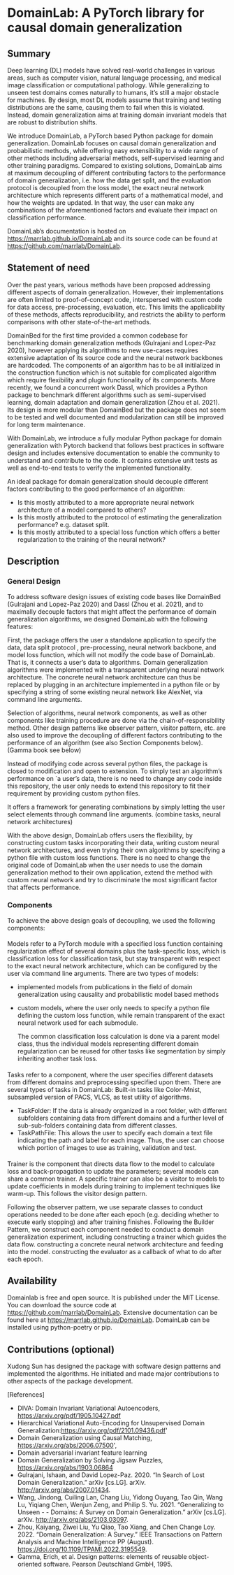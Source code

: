# DomainLab: A PyTorch library for causal domain generalization

## Summary
Deep learning (DL) models have solved real-world challenges in various areas, such as computer vision, natural language processing, and medical image classification or computational pathology. While generalizing to unseen test domains comes naturally to humans, it’s still a major obstacle for machines. By design, most DL models assume that training and testing distributions are the same, causing them to fail when this is violated. Instead, domain generalization aims at training domain invariant models that are robust to distribution shifts. 

We introduce DomainLab, a PyTorch based Python package for domain generalization. DomainLab focuses on causal domain generalization and probabilistic methods, while offering easy extensibility to a wide range of other methods including adversarial methods, self-supervised learning and other training paradigms. Compared to existing solutions, DomainLab aims at maximum decoupling of different contributing factors to the performance of domain generalization, i.e. how the data get split, and the evaluation protocol is decoupled from the loss model, the exact neural network architecture which represents different parts of a mathematical model, and how the weights are updated. In that way, the user can make any combinations of the aforementioned factors and evaluate their impact on classification performance. 

DomainLab’s documentation is hosted on https://marrlab.github.io/DomainLab and its source code can be found at https://github.com/marrlab/DomainLab. 

## Statement of need 

Over the past years, various methods have been proposed addressing different aspects of domain generalization. However, their implementations are often limited to proof-of-concept code, interspersed with custom code for data access, pre-processing, evaluation, etc. This limits the applicability of these methods, affects reproducibility, and restricts the ability to perform comparisons with other state-of-the-art methods. 

DomainBed for the first time provided a common codebase for benchmarking domain generalization methods (Gulrajani and Lopez-Paz 2020), however applying its algorithms to new use-cases requires extensive adaptation of its source code and the neural network backbones are hardcoded. The components of an algorithm has to be all initilalized in the construction function which is not suitable for complicated algorithm which require flexibility and plugin functionality of its components. More recently, we found a concurrent work Dassl, which provides a Python package to benchmark different algorithms such as semi-supervised learning, domain adaptation and domain generalization (Zhou et al. 2021). Its design is more modular than DomainBed but the package does not seem to be tested and well documented and modularization can still be improved for long term maintenance. 

With DomainLab, we introduce a fully modular Python package for domain generalization with Pytorch backend that follows best practices in software design and includes extensive documentation to enable the community to understand and contribute to the code. It contains extensive unit tests as well as end-to-end tests to verify the implemented functionality. 

An ideal package for domain generalization should decouple different factors contributing to the good performance of an algorithm:
- Is this mostly attributed to a more appropriate neural network architecture of a model compared to others? 
- Is this mostly attributed to the protocol of estimating the generalization performance? e.g. dataset split. 
- Is this mostly attributed to a special loss function which offers a better regularization to the training of the neural network?

## Description
### General Design 
To address software design issues of existing code bases like DomainBed (Gulrajani and Lopez-Paz 2020) and Dassl (Zhou et al. 2021), and to maximally decouple factors that might affect the performance of domain generalization algorithms, we designed DomainLab with the following features:

First, the package offers the user a standalone application to specify the data, data split protocol , pre-processing, neural network backbone, and model loss function, which will not modify the code base of DomainLab. That is, it connects a user’s data to algorithms.
Domain generalization algorithms were implemented with a transparent underlying neural network architecture. The concrete neural network architecture can thus be replaced by plugging in an  architecture implemented in a python file or by specifying a string of some existing neural network like AlexNet, via command line arguments.

Selection of algorithms, neural network components, as well as other components like training procedure are done via the chain-of-responsibility method. Other design patterns like observer pattern, visitor pattern, etc. are also used to improve the decoupling of different factors contributing to the performance of an algorithm (see also Section Components below).  (Gamma book see below)

Instead of modifying code across several python files, the package is closed to modification and open to extension. To simply test an algorithm’s performance on `a user’s data, there is no need to change any code inside this repository, the user only needs to extend this repository to fit their requirement by providing custom python files. 

It offers a framework for generating combinations by simply letting the user select elements through command line arguments. (combine tasks, neural network architectures)

With the above design, DomainLab offers users the flexibility, by constructing custom tasks incorporating their data, writing custom neural network architectures, and even trying their own algorithms by specifying a python file with custom loss functions. There is no need to change the original code of DomainLab when the user needs to use the domain generalization method to their own application, extend the method with custom neural network and try to discriminate the most significant factor that affects performance. 

### Components  
To achieve the above design goals of decoupling, we used the following components:

#### 
Models refer to a PyTorch module with a specified loss function containing regularization effect of several domains plus the task-specific loss, which is classification loss for classification task, but stay transparent with respect to the exact neural network architecture, which can be configured by the user via command line arguments. There are two types of models:
- implemented models from publications in the field of domain generalization using causality and probabilistic model based methods
- custom models, where the user only needs to specify a python file defining the custom loss function, while remain transparent of the exact neural network used for each submodule. 

	The common classification loss calculation is done via a parent model class, thus the individual models representing different domain regularization can be reused for other tasks like segmentation by simply inheriting another task loss. 

####

Tasks refer to a component, where the user specifies different datasets from different domains and preprocessing specified upon them. There are several types of tasks in DomainLab:
Built-in tasks like Color-Mnist, subsampled version of PACS, VLCS, as test utility of algorithms.
- TaskFolder: If the data is already organized in a root folder, with different subfolders containing data from different domains and a further level of sub-sub-folders containing data from different classes.   
- TaskPathFile: This allows the user to specify each domain a text file indicating the path and label for each image. Thus, the user can choose which portion of images to use as training, validation and test. 

####
Trainer is the component that directs data flow to the model to calculate loss and back-propagation to update the parameters; several models can share a common trainer. A specific trainer can also be a visitor to models to update coefficients in models during training to implement techniques like warm-up. This follows the visitor design pattern. 

Following the observer pattern, we use separate classes to conduct operations needed to be done after each epoch (e.g. deciding whether to execute early stopping) and after training finishes. 
Following the Builder Pattern, we construct each component needed to conduct a domain generalization experiment, including 
constructing a trainer which guides the data flow.
constructing a concrete neural network architecture and feeding into the model.
constructing the evaluator as a callback of what to do after each epoch.

## Availability
Domainlab is free and open source. It is published under the MIT License. You can download the source code at https://github.com/marrlab/DomainLab. Extensive documentation can be found here at https://marrlab.github.io/DomainLab. DomainLab can be installed using python-poetry or pip.

## Contributions (optional)
Xudong Sun has designed the package with software design patterns and implemented the algorithms. He initiated and made major contributions to other aspects of the package development. 

[References]
- DIVA: Domain Invariant Variational Autoencoders, https://arxiv.org/pdf/1905.10427.pdf
- Hierarchical Variational Auto-Encoding for Unsupervised Domain Generalization:https://arxiv.org/pdf/2101.09436.pdf'
- Domain Generalization using Causal Matching, https://arxiv.org/abs/2006.07500',
- Domain adversarial invariant feature learning
- Domain Generalization by Solving Jigsaw Puzzles, https://arxiv.org/abs/1903.06864
- Gulrajani, Ishaan, and David Lopez-Paz. 2020. “In Search of Lost Domain Generalization.” arXiv [cs.LG]. arXiv. http://arxiv.org/abs/2007.01434.
- Wang, Jindong, Cuiling Lan, Chang Liu, Yidong Ouyang, Tao Qin, Wang Lu, Yiqiang Chen, Wenjun Zeng, and Philip S. Yu. 2021. “Generalizing to Unseen - - Domains: A Survey on Domain Generalization.” arXiv [cs.LG]. arXiv. http://arxiv.org/abs/2103.03097.
- Zhou, Kaiyang, Ziwei Liu, Yu Qiao, Tao Xiang, and Chen Change Loy. 2022. “Domain Generalization: A Survey.” IEEE Transactions on Pattern Analysis and Machine Intelligence PP (August). https://doi.org/10.1109/TPAMI.2022.3195549.
- Gamma, Erich, et al. Design patterns: elements of reusable object-oriented software. Pearson Deutschland GmbH, 1995.
